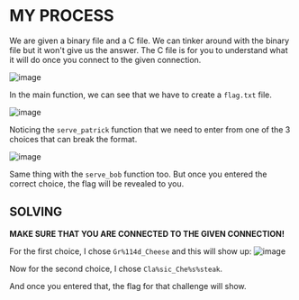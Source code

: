 # MY PROCESS

We are given a binary file and a C file. We can tinker around with the binary file but it won't give us the answer. The C file is for you to understand what it will do once you connect to the given connection.

![image](https://github.com/user-attachments/assets/64b5a50e-5992-4d25-8c75-8c3b20597a48)

In the main function, we can see that we have to create a ```flag.txt``` file. 

![image](https://github.com/user-attachments/assets/97122754-7ddd-4e18-9128-a997a0ea0e4d)

Noticing the ```serve_patrick``` function that we need to enter from one of the 3 choices that can break the format.

![image](https://github.com/user-attachments/assets/bd2a9102-dcff-4dd8-926e-c04287f42565)

Same thing with the ```serve_bob``` function too. But once you entered the correct choice, the flag will be revealed to you.

## SOLVING

**MAKE SURE THAT YOU ARE CONNECTED TO THE GIVEN CONNECTION!**

For the first choice, I chose ```Gr%114d_Cheese``` and this will show up:
![image](https://github.com/user-attachments/assets/a3f05e75-d2da-4263-8e39-7d52b745985d)

Now for the second choice, I chose ```Cla%sic_Che%s%steak```.

And once you entered that, the flag for that challenge will show.
